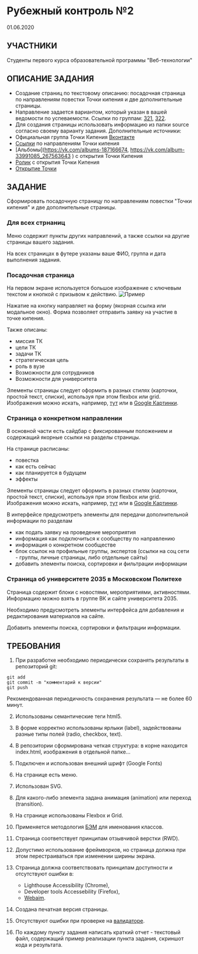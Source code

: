# Рубежный контроль №2
01.06.2020
## УЧАСТНИКИ
Студенты первого курса образовательной программы "Веб-технологии"
## ОПИСАНИЕ ЗАДАНИЯ
* Создание страниц по текстовому описанию: посадочная страница по направлениям повестки Точки кипения и две дополнительные страницы.
* Направление задается вариантом, который указан в вашей ведомости по успеваемости. Ссылки по группам: [321](https://docs.google.com/spreadsheets/d/1M8INQUANI1W7B-jV0uJTg1cImmRhlN3lj54HOIFswnA/), [322](https://docs.google.com/spreadsheets/d/1i9jjWOgjJ9nFKk880niIAEhuJrLW27DVl7L7-FKNEw0/).
* Для создания страницы использовать информацию из папки source согласно своему варианту задания.
Дополнительные источники:
* Официальная группа Точки Кипения [Вконтакте](https://vk.com/utkmospolytech)
* [Ссылки](https://docs.google.com/spreadsheets/d/1ID0bmNDQORA1HWlD5J6WLbO7JQcQHu_oZe5gZ2VHGGg/edit#gid=0) по направлениям Точки кипения
* [Альбомы](https://vk.com/albums-187166674, https://vk.com/album-33991085_267563643 ) с открытия Точки Кипения
* [Ролик](https://vk.com/videos-187166674?z=video-187166674_456239018) с открытия Точки Кипения 
* [Открытие Точки](https://vk.com/videos-187166674?z=video-187166674_456239017)
## ЗАДАНИЕ

Сформировать посадочную страницу по направлениям повестки "Точки кипения" и две дополнительные страницы.

### Для всех стрнаниц

Меню содержит пункты других направлений, а также ссылки на другие страницы вашего задания.

На всех страницах в футере указаны ваше ФИО, группа и дата выполнения задания.

### Посадочная страница

На первом экране используется большое изображение с ключевым текстом и кнопкой с призывом к действию.
![Пример](https://i.imgur.com/kwAIicT.png)

Нажатие на кнопку направляет на форму (якорная ссылка или модальное окно). Форма позволяет отправить заявку на участие в точке кипения.

Также описаны:
* миссия ТК
* цели ТК
* задачи ТК
* стратегическая цель
* роль в вузе
* Возможности для сотрудников
* Возможности для университета

Элементы страницы следует оформить в разных стилях (карточки, простой текст, списки), используя при этом flexbox или grid.
Изображения можно искать, например, [тут](https://www.pexels.com/ru-ru/) или в [Google Картинки](https://www.google.ru/imghp).

### Страница о конкретном направлении

В основной части есть сайдбар с фиксированным положением и содержащий якорные ссылки на разделы страницы.

На странице расписаны:
* повестка
* как есть сейчас
* как планируется в будущем
* эффекты

Элементы страницы следует оформить в разных стилях (карточки, простой текст, списки), используя при этом flexbox или grid.
Изображения можно искать, например, [тут](https://www.pexels.com/ru-ru/) или в [Google Картинки](https://www.google.ru/imghp).

В интерфейсе предусмотреть элементы для передачи дополнительной информации по разделам
* как подать заявку на проведение мероприятия
* информация как подключиться к сообществу по направлению
* информация о конкретном сообществе
* блок ссылок на профильные группы, экспертов (ссылки на соц сети - группы, личные страницы, либо отдельные сайты)
* добавить элементы поиска, сортировки и фильтрации информации

### Страница об университете 2035 в Московском Политехе

Страница содержит блоки с новостями, мероприятиями, активностями. Информацию можно взять в группе ВК и сайте университета 2035.

Необходимо предусмотреть элементы интерфейса для добавления и редактирования материалов на сайте.

Добавить элементы поиска, сортировки и фильтрации информации.

## ТРЕБОВАНИЯ
1. При разработке необходимо периодически сохранять результаты в репозиторий git:
```
git add
git commit -m "комментарий к версии"
git push
```
Рекомендованная периодичность сохранения результата — не более 60 минут.

2. Использованы семантические теги html5.

3. В форме корректно использованы ярлыки (label), задействованы разные типы полей (radio, checkbox, text).

4. В репозитории сформирована четкая структура: в корне находится index.html, изображения в отдельной папке...

5. Подключен и использован внешний шрифт (Google Fonts)

6. На странице есть меню.

7. Использован SVG.

8. Для какого-либо элемента задана анимация (animation) или переход (transition).

9. На странице использованы Flexbox и Grid.

10. Применяется методология [БЭМ](https://ru.bem.info/) для именования классов.

11. Страница соответствует принципам отзывчивой верстки (RWD).

12. Допустимо использование фреймворков, но страница должна при этом перестраиваться при изменении ширины экрана.

13. Страница должна соответствовать принципам доступности и отсутствуют ошибки в:
    * Lighthouse Accessibility (Chrome),
    * Developer tools Accessebility (Firefox),
    * [Webaim](https://wave.webaim.org/).

14. Создана печатная версия страницы.

15. Отсутствуют ошибки при проверке на [валидаторе](https://validator.w3.org/).

16. По каждому пункту задания написать краткий отчет - текстовый файл, содержащий пример реализации пункта задания, скриншот кода и результата.

